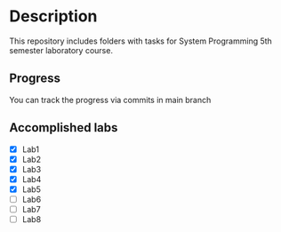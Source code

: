 # Description

This repository includes folders with tasks for System Programming 5th semester laboratory course.

## Progress

You can track the progress via commits in main branch

## Accomplished labs

- [X] Lab1
- [X] Lab2
- [X] Lab3
- [X] Lab4
- [X] Lab5
- [ ] Lab6
- [ ] Lab7
- [ ] Lab8
